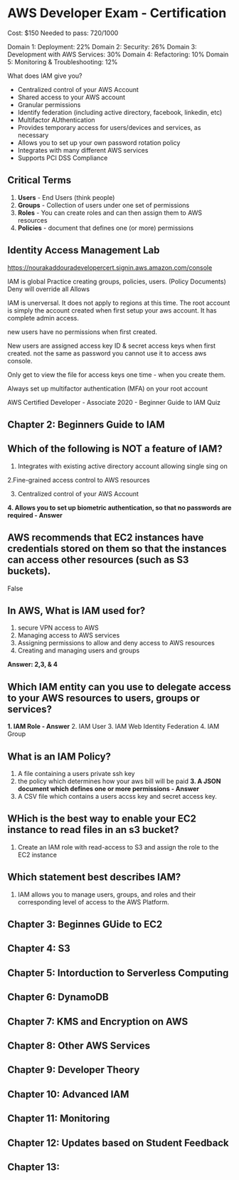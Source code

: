 # AWS Developer Exam - Certification

Cost: $150
Needed to pass: 720/1000

Domain 1: Deployment: 22%
Domain 2: Security: 26%
Domain 3: Development with AWS Services: 30%
Domain 4: Refactoring: 10%
Domain 5: Monitoring & Troubleshooting: 12%

What does IAM give you?

- Centralized control of your AWS Account
- Shared access to your AWS account
- Granular permissions
- Identify federation (including active directory, facebook, linkedin, etc)
- Multifactor AUthentication
- Provides temporary access for users/devices and services, as necessary
- Allows you to set up your own password rotation policy
- Integrates with many different AWS services
- Supports PCI DSS Compliance


## Critical Terms

1. **Users** - End Users (think people)
2. **Groups** - Collection of users under one set of permissions
3. **Roles** - You can create roles and can then assign them to AWS resources 
4. **Policies** - document that defines one (or more) permissions


## Identity Access Management Lab

https://nourakaddouradevelopercert.signin.aws.amazon.com/console


IAM is global
Practice creating groups, policies, users. (Policy Documents)
Deny will override all Allows

IAM is unerversal. It does not apply to regions at this time. The root account is simply the account created when first setup your aws account. It has complete admin access. 

new users have no permissions when first created. 

New users are assigned access key ID & secret access keys when first created. not the same as password you cannot use it to access aws console. 

Only get to view the file for access keys one time - when you create them.

Always set up multifactor authentication (MFA) on your root account


AWS Certified Developer - Associate 2020 - Beginner Guide to IAM Quiz


## Chapter 2: Beginners Guide to IAM

## Which of the following is NOT a feature of IAM?

1. Integrates with existing active directory account allowing single sing on

2.Fine-grained access control to AWS resources

3. Centralized control of your AWS Account

**4. Allows you to set up biometric authentication, so that no passwords are required - Answer**

## AWS recommends that EC2 instances have credentials stored on them so that the instances can access other resources (such as S3 buckets).
False

## In AWS, What is IAM used for?

1. secure VPN access to AWS
2. Managing access to AWS services
3. Assigning permissions to allow and deny access to AWS resources
4. Creating and managing users and groups

**Answer: 2,3, & 4**

## Which IAM entity can you use to delegate access to your AWS resources to users, groups or services?
**1. IAM Role - Answer**
2. IAM User
3. IAM Web Identity Federation
4. IAM Group

## What is an IAM Policy?

1. A file containing a users private ssh key
2. the policy which determines how your aws bill will be paid
**3. A JSON document which defines one or more permissions - Answer**
4. A CSV file which contains a users accss key and secret access key. 

## WHich is the best way to enable your EC2 instance to read files in an s3 bucket?
1. Create an IAM role with read-access to S3 and assign the role to the EC2 instance

## Which statement best describes IAM?

1. IAM allows you to manage users, groups, and roles and their corresponding level of access to the AWS Platform.


## Chapter 3: Beginnes GUide to EC2

## Chapter 4: S3

## Chapter 5: Intorduction to Serverless Computing

## Chapter 6: DynamoDB

## Chapter 7: KMS and Encryption on AWS

## Chapter 8: Other AWS Services

## Chapter 9: Developer Theory

## Chapter 10: Advanced IAM

## Chapter 11: Monitoring

## Chapter 12: Updates based on Student Feedback

## Chapter 13:

